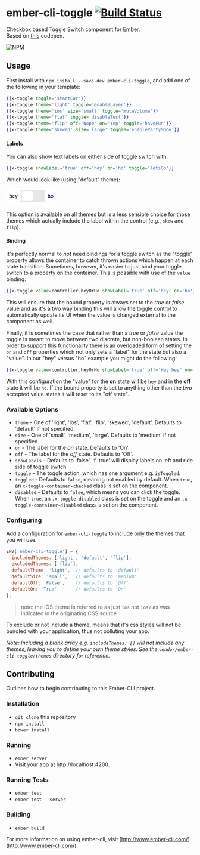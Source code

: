 # ember-cli-toggle [![Build Status][travis-badge]][travis-badge-url]

Checkbox based Toggle Switch component for Ember.  
Based on [this](http://codepen.io/mallendeo/pen/eLIiG/) codepen.

[![NPM][npm-badge]][npm-badge-url]

## Usage

First install with `npm install --save-dev ember-cli-toggle`, and add one of the following
in your template:

```hbs
{{x-toggle toggle='startCar'}}
{{x-toggle theme='light' toggle='enableLayer'}}
{{x-toggle theme='ios' size='small' toggle='muteVolume'}}
{{x-toggle theme='flat' toggle='disableTest'}}
{{x-toggle theme='flip' off='Nope' on='Yep' toggle='haveFun'}}
{{x-toggle theme='skewed' size='large' toggle='enablePartyMode'}}
```

#### Labels
You can also show text labels on either side of toggle switch with: 
````hbs
{{x-toggle showLabel='true' off='hey' on='ho' toggle='letsGo'}}
````
Which would look like (using "default" theme): 

![ ](vendor/ember-cli-toggle/example-images/show-labels.png)

This option is available on all themes but is a less sensible choice for those themes which actually 
include the label within the control (e.g., `skew` and `flip`).

#### Binding ####

It's perfectly normal to *not* need bindings for a toggle switch as the "toggle" property allows the container to catch thrown actions 
which happen at each state transition. Sometimes, however, it's easier to just bind your toggle switch to a property on the container. This is possible with use of the `value` binding:

````hbs
{{x-toggle value=controller.heyOrHo showLabel='true' off='hey' on='ho'}}
````

This will ensure that the bound property is always set to the *true* or *false* value and as it's a two way binding this will allow the toggle 
control to automatically update its UI when the value is changed external to the component as well. 

Finally, it is sometimes the case that rather than a *true* or *false* value the toggle is meant to move between two discrete, but non-boolean states. 
In order to support this functionality there is an overloaded form of setting the `on` and `off` properties which not only sets a "label" 
for the state but also a "value". In our "hey" versus "ho" example you might do the following:

````hbs
{{x-toggle value=controller.heyOrHo showLabel='true' off='Hey:hey' on='Ho:ho'}}
````

With this configuration the "value" for the **on** state will be `hey` and in the **off** state it will be `ho`. If the bound property 
is set to anything other than the two accepted value states it will reset to its "off state".

### Available Options

* `theme` - One of 'light', 'ios', 'flat', 'flip', 'skewed', 'default'. 
            Defaults to 'default' if not specified.
* `size` -  One of 'small', 'medium', 'large'.
            Defaults to 'medium' if not specified.
* `on` - The label for the *on* state. Defaults to 'On'.
* `off` - The label for the *off* state. Defaults to 'Off'.
* `showLabels` - Defaults to 'false', if 'true' will display labels on left and ride side of toggle switch
* `toggle` - The toggle action, which has one argument e.g. `isToggled`.
* `toggled` - Defaults to `false`, meaning not enabled by default. When `true`, an `x-toggle-container-checked` class is set on the component.
* `disabled` - Defaults to `false`, which means you can click the toggle.
  When `true`, an `.x-toggle-disabled` class is set on the toggle and an `.x-toggle-container-disabled` class is set on the component.

### Configuring

Add a configuration for `ember-cli-toggle` to include only the themes that
you will use.

```js
ENV['ember-cli-toggle'] = {
  includedThemes: ['light', 'default', 'flip'],
  excludedThemes: ['flip'],
  defaultTheme: 'light',  // defaults to 'default'
  defaultSize: 'small',   // defaults to 'medium'
  defaultOff: 'False',    // defaults to 'Off'
  defaultOn: 'True'       // defaults to 'On'
};
```
> note: the IOS theme is referred to as just `ios` not `ios7` as was indicated in the originating CSS source

To exclude or not include a theme, means that it's css styles will not be bundled with
your application, thus not polluting your app.

_Note: Including a blank array e.g. `includeThemes: []` will not include any themes, leaving
you to define your own theme styles. See the `vendor/ember-cli-toggle/themes` directory
for reference._

## Contributing

Outlines how to begin contributing to this Ember-CLI project.

### Installation

* `git clone` this repository
* `npm install`
* `bower install`

### Running

* `ember server`
* Visit your app at http://localhost:4200.

### Running Tests

* `ember test`
* `ember test --server`

### Building

* `ember build`

For more information on using ember-cli, visit [http://www.ember-cli.com/](http://www.ember-cli.com/).

[npm-badge]: https://nodei.co/npm/ember-cli-toggle.png?downloads=true&stars=true
[npm-badge-url]: https://nodei.co/npm/ember-cli-toggle/
[travis-badge]: https://travis-ci.org/knownasilya/ember-cli-toggle.svg
[travis-badge-url]: https://travis-ci.org/knownasilya/ember-cli-toggle
